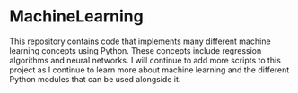 # MachineLearning

This repository contains code that implements many different machine learning concepts using Python. These concepts include regression algorithms and neural networks. I will continue to add more scripts to this project as I continue to learn more about machine learning and the different Python modules that can be used alongside it. 
